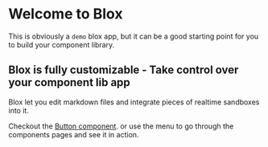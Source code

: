 # Welcome to Blox

This is obviously a `demo` blox app, but it can be a good starting point for you to build your component library.

## **Blox** is fully customizable - Take control over your component lib app

Blox let you edit markdown files and integrate pieces of realtime sandboxes into it.

Checkout the [Button component](Button). or use the menu to go through the components pages and see it in action.
